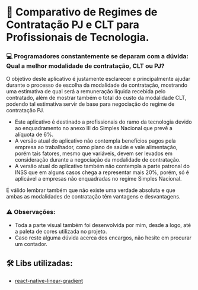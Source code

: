 # 🚀 Comparativo de Regimes de Contratação PJ e CLT para Profissionais de Tecnologia.

### 💻 Programadores constantemente se deparam com a dúvida: Qual a melhor modalidade de contratação, CLT ou PJ? 

O objetivo deste aplicativo é justamente esclarecer e principalmente ajudar durante o processo de escolha da modalidade de contratação, mostrando uma estimativa de qual será a remuneração líquida recebida pelo contratado, além de mostrar também o total do custo da modalidade CLT, podendo tal estimativa servir de base para negociação do regime de contratação PJ. 

- Este aplicativo é destinado a profissionais do ramo da tecnologia devido ao enquadramento no anexo III do Simples Nacional que prevê a alíquota de 6%.
- A versão atual do aplicativo não contempla benefícios pagos pela empresa ao trabalhador, como plano de saúde e vale alimentação, porém tais fatores, mesmo que variáveis, devem ser levados em consideração durante a negociação da modalidade de contratação.
- A versão atual do aplicativo também não contempla a parte patronal do INSS que em alguns casos chega a representar mais 20%, porém, só é aplicável a empresas não enquadradas no regime Simples Nacional.

É válido lembrar também que não existe uma verdade absoluta e que ambas as modalidades de contratação têm vantagens e desvantagens.

### ⚠️ Observações:
* Toda a parte visual também foi desenvolvida por mim, desde a logo, até a paleta de cores utilizada no projeto.
* Caso reste alguma dúvida acerca dos encargos, não hesite em procurar um contador.

## 🛠️ Libs utilizadas:

* [react-native-linear-gradient](https://github.com/react-native-linear-gradient/react-native-linear-gradient)


